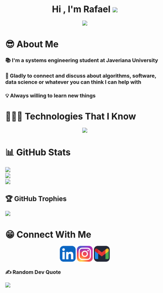 <h1 align="center"><b>Hi , I'm Rafael </b><img src="https://media.giphy.com/media/hvRJCLFzcasrR4ia7z/giphy.gif" width="35"></h1>

<p align="center">
  <a href="https://github.com/DenverCoder1/readme-typing-svg"><img src="https://readme-typing-svg.herokuapp.com?font=Time+New+Roman&color=cyan&size=25&center=true&vCenter=true&width=600&height=100&lines=Welcome+to+my+Github;Here+I'll+post+some+projects;Hope+you'll+find+them+interesting;Thanks+for+visiting!"></a>
</p>

# 😎 About Me
### 📚 I'm a systems engineering student at Javeriana University
### 🙌 Gladly to connect and discuss about algorithms, software, data science or whatever you can think I can help with
### 💡 Always willing to learn new things

<!-- Technologies That I Know -->
# 👨🏻‍💻 Technologies That I Know
<!--tech stack icons-->
<p align="center">
  <a href="https://skillicons.dev">
    <img src="https://skillicons.dev/icons?i=python,mysql,cpp,c,java,github,css,javascript,html,react,linux,discord,r,kali,git,godot,vscode,pycharm,notion,vscode,latex,docker,replit,ubuntu,windows,nodejs,wordpress&perline=9" />
  </a>
</p>

<!-- GitHub Stats -->

# 📊 GitHub Stats
![](https://github-readme-stats.vercel.app/api?username=rafaaga&theme=dark&hide_border=false&include_all_commits=true&count_private=true)<br/>
![](https://github-readme-streak-stats.herokuapp.com/?user=rafaaga&theme=dark&hide_border=false)<br/>
![](https://github-readme-stats.vercel.app/api/top-langs/?username=rafaaga&theme=dark&hide_border=false&include_all_commits=true&count_private=true&layout=compact)

<!-- GitHub Trophies -->

## 🏆 GitHub Trophies
![](https://github-profile-trophy.vercel.app/?username=rafaaga&theme=onedark&no-frame=false&no-bg=true&margin-w=4)

<!-- Connect with me -->
# 😁 Connect With Me

<!--icons and links-->
<p align="center">
<a href="https://www.linkedin.com/in/rafael-hermida-0345731b5/" target="blank"><img align="center" src="https://github.com/tandpfun/skill-icons/raw/main/icons/LinkedIn.svg" alt="linkedin" height="50" width="50" /></a>
<a href="https://www.instagram.com/rafael_hermida09/" target="blank"><img align="center" src="https://github.com/tandpfun/skill-icons/raw/main/icons/Instagram.svg" alt="instagram" height="50" width="50" /></a>
<a href="mailto:rafaelhermida@javerianacali.edu.co" target="blank"><img align="center" src="https://github.com/tandpfun/skill-icons/raw/main/icons/Gmail-Dark.svg" alt="instagram" height="50" width="50" /></a>
  
</p>

### ✍️ Random Dev Quote
![](https://quotes-github-readme.vercel.app/api?type=horizontal&theme=dark)

